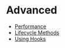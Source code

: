# Advanced

* [Performance](advanced/Performance.md)
* [Lifecycle Methods](advanced/LifecycleMethods.md)
* [Using Hooks](advanced/UsingHooks.md)